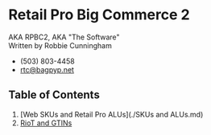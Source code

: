 # Retail Pro Big Commerce 2

AKA RPBC2, AKA "The Software"  
Written by Robbie Cunningham
 - (503) 803-4458
 - rtc@bagpyp.net


## Table of Contents 

1. [Web SKUs and Retail Pro ALUs](./SKUs and ALUs.md)  
2. [RioT and GTINs](./RioT.md)
